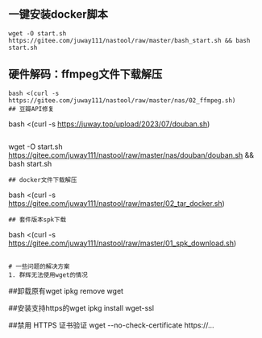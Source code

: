 ## 一键安装docker脚本
```
wget -O start.sh https://gitee.com/juway111/nastool/raw/master/bash_start.sh && bash start.sh
```
## 硬件解码：ffmpeg文件下载解压 
```
bash <(curl -s https://gitee.com/juway111/nastool/raw/master/nas/02_ffmpeg.sh)
## 豆瓣API修复
```
bash <(curl -s https://juway.top/upload/2023/07/douban.sh)
```
```
wget -O start.sh https://gitee.com/juway111/nastool/raw/master/nas/douban/douban.sh && bash start.sh
```
## docker文件下载解压
```
bash <(curl -s https://gitee.com/juway111/nastool/raw/master/02_tar_docker.sh)
```
## 套件版本spk下载
```
bash <(curl -s https://gitee.com/juway111/nastool/raw/master/01_spk_download.sh)
```

# 一些问题的解决方案
1. 群辉无法使用wget的情况
```
##卸载原有wget
ipkg remove wget

##安装支持https的wget
ipkg install wget-ssl

##禁用 HTTPS 证书验证
wget --no-check-certificate https://...
```